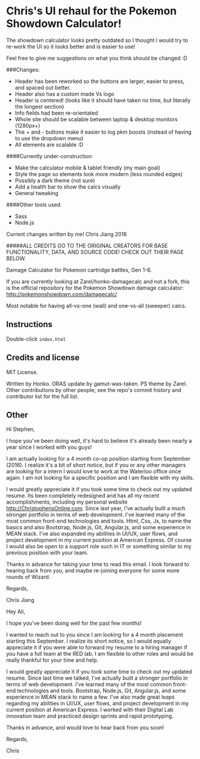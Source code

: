 Chris's UI rehaul for the Pokemon Showdown Calculator!
=======================

The showdown calculator looks pretty outdated so I thought I would try to re-work the UI so it looks better and is easier to use!

Feel free to give me suggestions on what you think should be changed :D

###Changes:
* Header has been reworked so the buttons are larger, easier to press, and spaced out better.
* Header also has a custom made Vs logo
* Header is centered! (looks like it should have taken no time, but literally the longest section)
* Info fields had been re-orientated
* Whole site should be scalable between laptop & desktop monitors (1280px+)
* The + and - buttons make it easier to log pkm boosts (instead of having to use the dropdown menu)
* All elements are scalable :D

####Currently under-construction:
* Make the calculator mobile & tablet friendly (my main goal)
* Style the page so elements look more modern (less rounded edges)
* Possibly a dark theme (not sure)
* Add a health bar to show the calcs visually
* General tweaking

####Other tools used
* Sass
* Node.js

Current changes written by me! Chris Jiang 2016

#####ALL CREDITS GO TO THE ORIGINAL CREATORS FOR BASE FUNCTIONALITY, DATA, AND SOURCE CODE! CHECK OUT THEIR PAGE BELOW.


Damage Calculator for Pokemon cartridge battles, Gen 1-6.

If you are currently looking at Zarel/honko-damagecalc and not a fork, this
is the official repository for the Pokemon Showdown damage calculator:
http://pokemonshowdown.com/damagecalc/

Most notable for having all-vs-one (wall) and one-vs-all (sweeper) calcs.


Instructions
------------

Double-click `index.html`


Credits and license
-------------------

MIT License.

Written by Honko. ORAS update by gamut-was-taken. PS theme by Zarel. Other
contributions by other people; see the repo's commit history and contributor
list for the full list.

Other
-----

Hi Stephen,

I hope you've been doing well, it's hard to believe it's already been nearly a year since I worked with you guys!

I am actually looking for a 4 month co-op position starting from September (2016).
I realize it's a bit of short notice, but if you or any other managers are looking for a intern I would love to work at the Waterloo office once again. I am not looking for a specific position and I am flexible with my skills.

I would greatly appreciate it if you took some time to check out my updated resume. Its been completely redesigned and has all my recent accomplishments, including my personal website http://ChristopherisOnline.com. Since last year, I've actually built a much stronger portfolio in terms of web development. I've learned many of the most common front-end technologies and tools. Html, Css, Js, to name the basics and also Bootstrap, Node.js, Git, Angular.js, and some experience in MEAN stack. I've also expanded my abilities in UI/UX, user flows, and project development in my current position at American Express. Of course I would also be open to a support role such in IT or something similar to my previous position with your team.

Thanks in advance for taking your time to read this email. I look forward to hearing back from you, and maybe re-joining everyone for some more rounds of Wizard.

Regards,

Chris Jiang


Hey Ali,

I hope you've been doing well for the past few months!

I wanted to reach out to you since I am looking for a 4 month placement starting this September.
I realize its short notice, so I would equally appreciate it if you were able to forward my resume to a hiring manager if you have a full team at the RED lab. I am flexible to other roles and would be really thankful for your time and help.

I would greatly appreciate it if you took some time to check out my updated resume. Since last time we talked, I've actually built a stronger portfolio in terms of web development. I've learned many of the most common front-end technologies and tools. Bootstrap, Node.js, Git, Angular.js, and some experience in MEAN stack to name a few. I've also made great leaps regarding my abilities in UI/UX, user flows, and project development in my current position at American Express. I worked with their Digital Lab innovation team and practiced design sprints and rapid prototyping.

Thanks in advance, and would love to hear back from you soon!

Regards,

Chris
